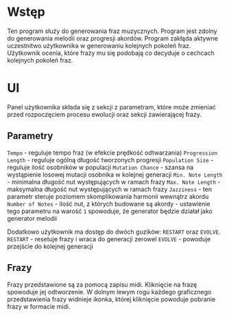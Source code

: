 # Wstęp

Ten program służy do generowania fraz muzycznych. Program jest zdolny do generowania melodii oraz progresji akordów. Program zakłąda aktywne uczestnitwo użytkownika w generowaniu kolejnych pokoleń fraz. Użytkownik ocenia, które frazy mu się podobają co decyduje o cechcach kolejnych pokoleń fraz.

# UI

Panel użytkownika składa się z sekcji z parametram, które może zmieniać przed rozpoczęciem procesu ewolucji oraz sekcji zawierającej frazy. 

## Parametry

``Tempo`` - reguluje tempo fraz (w efekcie prędkość odtwarzania)
``Progression Length`` - reguluje ogólną długość tworzonych progresji
``Population Size`` - reguluje ilość osobników w populacji
``Mutation Chance`` - szansa na wystąpienie losowej mutacji osobnika w kolejnej generacji
``Min. Note Length`` - minimalna długość nut występujących w ramach frazy
``Max. Note Length`` - maksymalna długość nut występujących w ramach frazy
``Jazziness`` - ten parametr steruje poziomem skomplikowania harmonii wewnątrz akordu
``Number of Notes`` - ilość nut, z których budowane są akordy - ustawienie tego parametru na warość ``1`` spowoduje, że generator będzie działał jako generator melodii

Dodatkowo użytkownik ma dostęp do dwóch guzików: ``RESTART`` oraz ``EVOLVE``. 
``RESTART`` - resetuje frazy i wraca do generacji zerowel
``EVOLVE`` - powoduje przejście do kolejnej generacji

## Frazy

Frazy przedstawione są za pomocą zapisu midi. Kliknięcie na frazę spowoduje jej odtworzenie. W dolnym lewym rogu każdego graficznego przedstawienia frazy widnieje ikonka, której kliknięcie powoduje pobranie frazy w formacie midi.